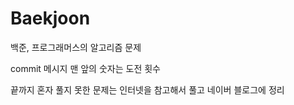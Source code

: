 # Baekjoon


백준, 프로그래머스의 알고리즘 문제

commit 메시지 맨 앞의 숫자는 도전 횟수

끝까지 혼자 풀지 못한 문제는 인터넷을 참고해서 풀고 네이버 블로그에 정리
